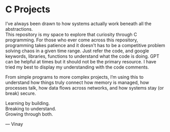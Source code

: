 # C Projects

I’ve always been drawn to how systems actually work beneath all the abstractions.  
This repository is my space to explore that curiosity through C programming.
For those who ever come across this repository, programming takes patience and it doesn't has to be a competitive problem solving chaos in a given time range.
Just refer the code, and google keywords, libraries, functions to understand what the code is doing. GPT can be helpful at times but it should not be the primary resource.
I have tried my best to display my understanding with the code comments.

From simple programs to more complex projects, I’m using this to understand how things truly connect
how memory is managed, how processes talk, how data flows across networks, and how systems stay (or break) secure.

Learning by building.  
Breaking to understand.  
Growing through both.

— Vinay
